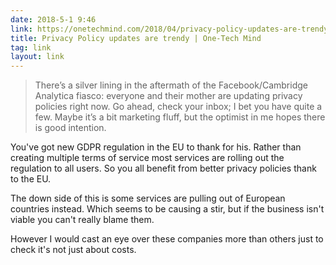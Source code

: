 ```yaml
---
date: 2018-5-1 9:46
link: https://onetechmind.com/2018/04/privacy-policy-updates-are-trendy/
title: Privacy Policy updates are trendy | One-Tech Mind
tag: link
layout: link
---
```

> There’s a silver lining in the aftermath of the Facebook/Cambridge Analytica fiasco: everyone and their mother are updating privacy policies right now. Go ahead, check your inbox; I bet you have quite a few. Maybe it’s a bit marketing fluff, but the optimist in me hopes there is good intention.

You've got new GDPR regulation in the EU to thank for his. Rather than creating multiple terms of service most services are rolling out the regulation to all users. So you all benefit from better privacy policies thank to the EU.

The down side of this is some services are pulling out of European countries instead. Which seems to be causing a stir, but if the business isn't viable you can't really blame them.

However I would cast an eye over these companies more than others just to check it's not just about costs.
